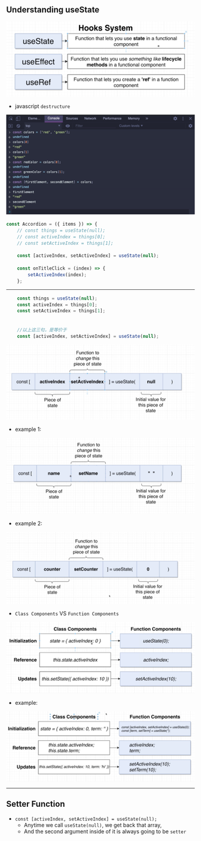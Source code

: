 ## Understanding useState

![](img/2020-07-31-10-50-44.png)

- javascript `destructure`

![](img/2020-07-31-10-55-43.png)


```js
const Accordion = ({ items }) => {
    // const things = useState(null);
    // const activeIndex = things[0];
    // const setActiveIndex = things[1];

    const [activeIndex, setActiveIndex] = useState(null);

    const onTitleClick = (index) => {
        setActiveIndex(index);
    };
```

---

```js
    const things = useState(null);
    const activeIndex = things[0];
    const setActiveIndex = things[1];


    //以上这三句，是等价于 
    const [activeIndex, setActiveIndex] = useState(null);
```

![](img/2020-07-31-11-01-48.png)


- example 1:
  
![](img/2020-07-31-11-02-17.png)


- example 2:

![](img/2020-07-31-11-02-42.png)


- `Class Components` VS `Function Components`

![](img/2020-07-31-11-03-45.png)


- example:

![](img/2020-07-31-11-06-12.png)


---

## Setter Function

- `const [activeIndex, setActiveIndex] = useState(null);`
  - Anytime we call `useState(null)`, we get back that array, 
  - And the second argument inside of it is always going to be `setter`


